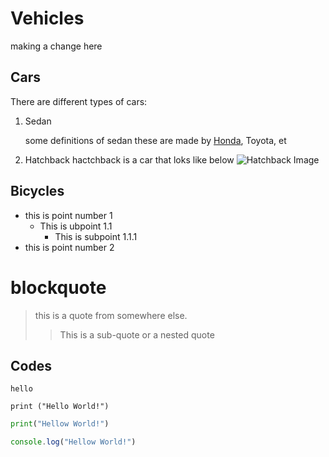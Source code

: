 # Vehicles
making a change here

## Cars

There are different types of cars:

1. Sedan

    some definitions of sedan
    these are made by [Honda](https://www.honda.com.au),  Toyota, et

2. Hatchback
    hactchback is a car that loks like below
    ![Hatchback Image](https://unsplash.com/photos/ZhEnFcHO0es)


## Bicycles

- this is point number 1
    - This is ubpoint 1.1
        - This is subpoint 1.1.1
- this is point number 2

# blockquote 

> this is a quote from somewhere else.
>> This is a sub-quote or a nested quote

## Codes
`hello`

```
print ("Hello World!")
```

```python
print("Hellow World!")
```
```js
console.log("Hellow World!")
```

